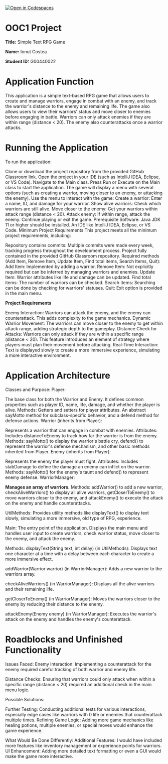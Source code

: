 [![Open in Codespaces](https://classroom.github.com/assets/launch-codespace-2972f46106e565e64193e422d61a12cf1da4916b45550586e14ef0a7c637dd04.svg)](https://classroom.github.com/open-in-codespaces?assignment_repo_id=17263231)
# OOC1 Project

**Title:** Simple Text RPG Game 

**Name:** Ionut Costea  

**Student ID:** G00440022  

# Application Function
This application is a simple text-based RPG game that allows users to create and manage warriors, engage in combat with an enemy, and track the warrior's distance to the enemy and remaining life. 
The game also allows users to view their warriors' status and move closer to enemies before engaging in battle. 
Warriors can only attack enemies if they are within range (distance < 20). The enemy also counterattacks once a warrior attacks.

# Running the Application
To run the application:

Clone or download the project repository from the provided GitHub Classroom link.
Open the project in your IDE (such as IntelliJ IDEA, Eclipse, or VS Code).
Navigate to the Main class.
Press Run or Execute on the Main class to start the application.
The game will display a menu with several options (such as creating a warrior, moving closer to an enemy, or attacking the enemy).
Use the menu to interact with the game:
Create a warrior: Enter a name, ID, and damage for your warrior.
Show alive warriors: Check which warriors are still alive.
Move closer to the enemy: Get your warriors within attack range (distance < 20).
Attack enemy: If within range, attack the enemy.
Continue playing or exit the game.
Prerequisite Software:
Java JDK 11 or higher should be installed.
An IDE like IntelliJ IDEA, Eclipse, or VS Code.
Minimum Project Requirements
This project meets all the minimum project requirements, including:

Repository contains commits: Multiple commits were made every week, tracking progress throughout the development process.
Project fully contained in the provided GitHub Classroom repository.
Required methods (Add Item, Remove Item, Update Item, Find total items, Search Items, Quit):
Add Item: Implemented by adding a warrior.
Remove Item: Not explicitly required but can be inferred by managing warriors and enemies.
Update Item: Warrior attributes like life and damage can be updated.
Find total items: The number of warriors can be checked.
Search Items: Searching can be done by checking for warriors' statuses.
Quit: Exit option is provided in the main menu.


**Project Requirements**

Enemy Interaction: Warriors can attack the enemy, and the enemy can counterattack. This adds complexity to the game mechanics.
Dynamic Warrior Movement: The warriors can move closer to the enemy to get within attack range, adding strategic depth to the gameplay.
Distance Check for Attacks: Warriors can only attack if they are within a specific range (distance < 20). This feature introduces an element of strategy where players must plan their movement before attacking.
Real-Time Interaction: Text is displayed slowly to create a more immersive experience, simulating a more interactive environment.

# Application Architecture
Classes and Purpose:
Player:

The base class for both the Warrior and Enemy. It defines common properties such as player ID, name, life, damage, and whether the player is alive.
Methods: Getters and setters for player attributes. An abstract sayMotto method for subclass-specific behavior, and a defend method for defense actions.
Warrior (inherits from Player):

Represents a warrior that can engage in combat with enemies.
Attributes: Includes distanceToEnemy to track how far the warrior is from the enemy.
Methods: sayMotto() to display the warrior's battle cry, defend() to represent the warrior's defense mechanism, and other basic methods inherited from Player.
Enemy (inherits from Player):

Represents the enemy the player must fight.
Attributes: Includes stabDamage to define the damage an enemy can inflict on the warrior.
Methods: sayMotto() for the enemy's taunt and defend() to represent enemy defense.
WarriorManager:

**Manages an array of warriors.**
Methods: addWarrior() to add a new warrior, checkAliveWarriors() to display all alive warriors, getCloserToEnemy() to move warriors closer to the enemy, and attackEnemy() to execute the attack on the enemy and handle counterattacks.

UtilMethods: Provides utility methods like displayText() to display text slowly, simulating a more immersive, old type of RPG, experience.

Main: The entry point of the application. Displays the main menu and handles user input to create warriors, check warrior status, move closer to the enemy, and attack the enemy.

Methods:
displayText(String text, int delay) (in UtilMethods): Displays text one character at a time with a delay between each character to create a more immersive effect.

addWarrior(Warrior warrior) (in WarriorManager): Adds a new warrior to the warriors array.

checkAliveWarriors() (in WarriorManager): Displays all the alive warriors and their remaining life.

getCloserToEnemy() (in WarriorManager): Moves the warriors closer to the enemy by reducing their distance to the enemy.

attackEnemy(Enemy enemy) (in WarriorManager): Executes the warrior's attack on the enemy and handles the enemy's counterattack.

# Roadblocks and Unfinished Functionality
Issues Faced:
Enemy Interaction: Implementing a counterattack for the enemy required careful tracking of both warrior and enemy life.

Distance Checks: Ensuring that warriors could only attack when within a specific range (distance < 20) required an additional check in the main menu logic.

Possible Solutions:

Further Testing: Conducting additional tests for various interactions, especially edge cases like warriors with 0 life or enemies that counterattack multiple times.
Refining Game Logic: Adding more game mechanics like healing potions, multiple enemies, or special moves would enhance the game experience.

What Would Be Done Differently:
Additional Features: 
I would have included more features like inventory management or experience points for warriors.
UI Enhancement: Adding more detailed text formatting or even a GUI would make the game more interactive.